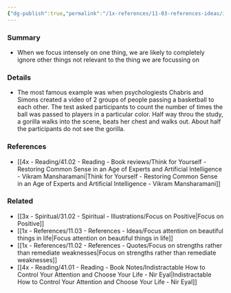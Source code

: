 ```yaml
---
{"dg-publish":true,"permalink":"/1x-references/11-03-references-ideas/inattentional-blindness-the-gorilla-in-the-room/","title":"Inattentional blindness - the gorilla in the room","dgShowBacklinks":false}
---
```



### Summary
- When we focus intensely on one thing, we are likely to completely ignore other things not relevant to the thing we are focussing on

### Details
- The most famous example was when psychologiests Chabris and Simons created a video of 2 groups of people passing a basketball to each other. The test asked participants to count the number of times the ball was passed to players in a particular color. Half way throu the study, a gorilla walks into the scene, beats her chest and walks out. About half the participants do not see the gorilla.

### References
- [[4x - Reading/41.02 - Reading - Book reviews/Think for Yourself - Restoring Common Sense in an Age of Experts and Artificial Intelligence - Vikram Mansharamani\|Think for Yourself - Restoring Common Sense in an Age of Experts and Artificial Intelligence - Vikram Mansharamani]]

### Related
- [[3x - Spiritual/31.02 - Spiritual - Illustrations/Focus on Positive\|Focus on Positive]]
- [[1x - References/11.03 - References - Ideas/Focus attention on beautiful things in life\|Focus attention on beautiful things in life]]
- [[1x - References/11.02 - References - Quotes/Focus on strengths rather than remediate weaknesses\|Focus on strengths rather than remediate weaknesses]]
- [[4x - Reading/41.01 - Reading - Book Notes/Indistractable How to Control Your Attention and Choose Your Life - Nir Eyal\|Indistractable How to Control Your Attention and Choose Your Life - Nir Eyal]]
